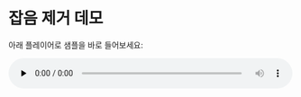 # 잡음 제거 데모

아래 플레이어로 샘플을 바로 들어보세요:

<audio controls preload="none" style="width: 100%; max-width: 520px;">
  <source src="/noise-reduction/assets/audio/clean.wav" type="audio/wav">
  브라우저가 오디오 태그를 지원하지 않습니다.
</audio>
